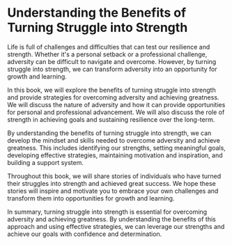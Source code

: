 Understanding the Benefits of Turning Struggle into Strength
==========================================================================

Life is full of challenges and difficulties that can test our resilience and strength. Whether it's a personal setback or a professional challenge, adversity can be difficult to navigate and overcome. However, by turning struggle into strength, we can transform adversity into an opportunity for growth and learning.

In this book, we will explore the benefits of turning struggle into strength and provide strategies for overcoming adversity and achieving greatness. We will discuss the nature of adversity and how it can provide opportunities for personal and professional advancement. We will also discuss the role of strength in achieving goals and sustaining resilience over the long-term.

By understanding the benefits of turning struggle into strength, we can develop the mindset and skills needed to overcome adversity and achieve greatness. This includes identifying our strengths, setting meaningful goals, developing effective strategies, maintaining motivation and inspiration, and building a support system.

Throughout this book, we will share stories of individuals who have turned their struggles into strength and achieved great success. We hope these stories will inspire and motivate you to embrace your own challenges and transform them into opportunities for growth and learning.

In summary, turning struggle into strength is essential for overcoming adversity and achieving greatness. By understanding the benefits of this approach and using effective strategies, we can leverage our strengths and achieve our goals with confidence and determination.

